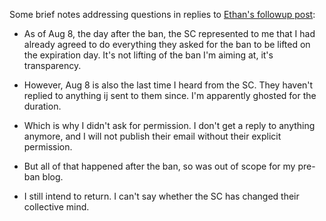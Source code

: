 Some brief notes addressing questions in replies to [Ethan's followup post](https://discuss.python.org/t/shedding-light-on-a-three-month-suspension/66337):

- As of Aug 8, the day after the ban, the SC represented to me that I had already agreed to do everything they asked for the ban to be lifted on the expiration day. It's not lifting of the ban I'm aiming at, it's transparency.

- However, Aug 8 is also the last time I heard from the SC. They haven't replied to anything ij sent to them since. I'm apparently
ghosted for the duration.

- Which is why I didn't ask for permission. I don't get a reply to anything anymore, and I will not publish their email without their explicit permission.

- But all of that happened after the ban, so was out of scope for my pre-ban blog.

- I still intend to return. I can't say whether the SC has changed their collective mind.

